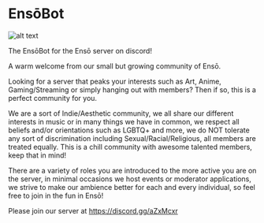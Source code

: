 # EnsōBot

![alt text](https://media.discordapp.net/attachments/683490529862090814/715010931620446269/image1.jpg?width=658&height=658)

The EnsōBot for the Ensō server on discord! 

A warm welcome from our small but growing community of Ensō.

Looking for a server that peaks your interests such as Art, Anime, Gaming/Streaming or simply hanging out with members? Then if so, this is a perfect community for you.

We are a sort of Indie/Aesthetic community, we all share our different interests in music or in many things we have in common, 
we respect all beliefs and/or orientations such as LGBTQ+ and more, 
we do NOT tolerate any sort of discrimination including Sexual/Racial/Religious, all members are treated equally. 
This is a chill community with awesome talented members, keep that in mind!

There are a variety of roles you are introduced to the more active you are on the server, in minimal occasions we host events or moderator applications, we strive to make our ambience better for each and every individual, so feel free to join in the fun in Ensō! 

Please join our server at https://discord.gg/aZxMcxr
